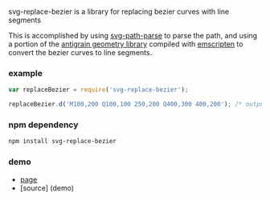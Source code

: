 svg-replace-bezier is a library for replacing bezier curves with line segments

This is accomplished by using [svg-path-parse](https://github.com/hughsk/svg-path-parser) to parse the path, and using a portion of the [antigrain geometry library](http://www.antigrain.com/) compiled with [emscripten](http://kripken.github.io/emscripten-site/) to convert the bezier curves to line segments.

### example
``` javascript
var replaceBezier = require('svg-replace-bezier');

replaceBezier.d('M100,200 Q100,100 250,200 Q400,300 400,200'); /* outputs 'M100,200 L100.146484375,....' */
```

### npm dependency
``` sh
npm install svg-replace-bezier
```

### demo
* [page](http://code-monastery.github.io/svg-replace-bezier/demo/index.html)
* [source] (demo)
